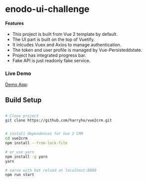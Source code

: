# enodo-ui-challenge

#### Features

* This project is built from Vue 2 template by default.
* The UI part is built on the top of Vuetify.
* It inlcudes Vuex and Axios to manage authentication.
* The token and user profile is managed by Vue-Persisteddstate.
* Project has integrated progress bar.
* Fake API is just readonly fake service.



### Live Demo

[Demo App](http://ec2-54-165-53-18.compute-1.amazonaws.com/):


## Build Setup

``` bash

# Clone project
git clone https://github.com/harryho/vue2crm.git


# install dependences for Vue 2 CRM
cd vue2crm
npm install --from-lock-file

# or use yarn
npm install -g yarn
yarn

# serve with hot reload at localhost:8080
npm run start


